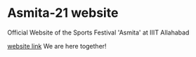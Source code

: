 # Asmita-21 website
Official Website of the Sports Festival 'Asmita' at IIIT Allahabad

[website link](https://asmitaiiita.github.io/asmita-2021-website)
 We are here together!
